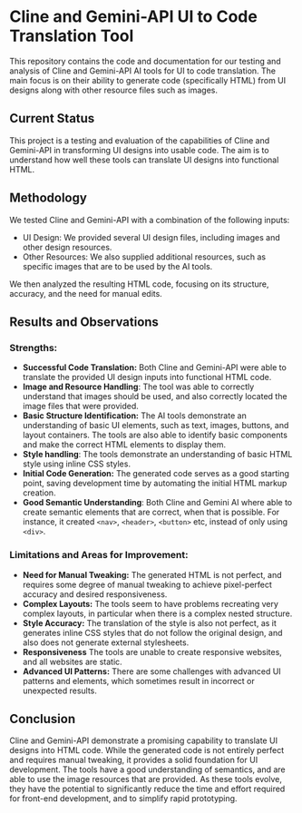 # Cline and Gemini-API UI to Code Translation Tool

This repository contains the code and documentation for our testing and analysis of Cline and Gemini-API AI tools for UI to code translation. The main focus is on their ability to generate code (specifically HTML) from UI designs along with other resource files such as images.

## Current Status

This project is a testing and evaluation of the capabilities of Cline and Gemini-API in transforming UI designs into usable code. The aim is to understand how well these tools can translate UI designs into functional HTML.

## Methodology

We tested Cline and Gemini-API with a combination of the following inputs:
*  UI Design: We provided several UI design files, including images and other design resources.
*  Other Resources: We also supplied additional resources, such as specific images that are to be used by the AI tools.

We then analyzed the resulting HTML code, focusing on its structure, accuracy, and the need for manual edits.

## Results and Observations

### Strengths:

*   **Successful Code Translation:** Both Cline and Gemini-API were able to translate the provided UI design inputs into functional HTML code.
*  **Image and Resource Handling**: The tool was able to correctly understand that images should be used, and also correctly located the image files that were provided.
*   **Basic Structure Identification:** The AI tools demonstrate an understanding of basic UI elements, such as text, images, buttons, and layout containers. The tools are also able to identify basic components and make the correct HTML elements to display them.
*  **Style handling**: The tools demonstrate an understanding of basic HTML style using inline CSS styles.
*   **Initial Code Generation:** The generated code serves as a good starting point, saving development time by automating the initial HTML markup creation.
*   **Good Semantic Understanding**: Both Cline and Gemini AI where able to create semantic elements that are correct, when that is possible. For instance, it created `<nav>`, `<header>`, `<button>` etc, instead of only using `<div>`.

### Limitations and Areas for Improvement:

*   **Need for Manual Tweaking:** The generated HTML is not perfect, and requires some degree of manual tweaking to achieve pixel-perfect accuracy and desired responsiveness.
*   **Complex Layouts:** The tools seem to have problems recreating very complex layouts, in particular when there is a complex nested structure.
*   **Style Accuracy:** The translation of the style is also not perfect, as it generates inline CSS styles that do not follow the original design, and also does not generate external stylesheets.
* **Responsiveness** The tools are unable to create responsive websites, and all websites are static.
*   **Advanced UI Patterns:** There are some challenges with advanced UI patterns and elements, which sometimes result in incorrect or unexpected results.

## Conclusion

Cline and Gemini-API demonstrate a promising capability to translate UI designs into HTML code. While the generated code is not entirely perfect and requires manual tweaking, it provides a solid foundation for UI development. The tools have a good understanding of semantics, and are able to use the image resources that are provided. As these tools evolve, they have the potential to significantly reduce the time and effort required for front-end development, and to simplify rapid prototyping.